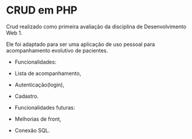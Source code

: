# CRUD em PHP

Crud realizado como primeira avaliação da disciplina de Desenvolvimento Web 1.

Ele foi adaptado para ser uma aplicação de uso pessoal para acompanhamento evolutivo de pacientes.

- Funcionalidades:
 - Lista de acompanhamento,
 - Autenticação(login),
 - Cadastro.

- Funcionalidades futuras: 
 - Melhorias de front,
 - Conexão SQL.


